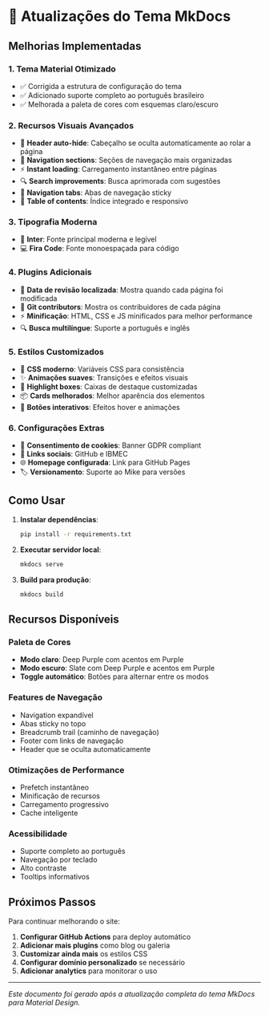 # 🎨 Atualizações do Tema MkDocs

## Melhorias Implementadas

### 1. **Tema Material Otimizado**
- ✅ Corrigida a estrutura de configuração do tema
- ✅ Adicionado suporte completo ao português brasileiro
- ✅ Melhorada a paleta de cores com esquemas claro/escuro

### 2. **Recursos Visuais Avançados**
- 🚀 **Header auto-hide**: Cabeçalho se oculta automaticamente ao rolar a página
- 📱 **Navigation sections**: Seções de navegação mais organizadas
- ⚡ **Instant loading**: Carregamento instantâneo entre páginas
- 🔍 **Search improvements**: Busca aprimorada com sugestões
- 📑 **Navigation tabs**: Abas de navegação sticky
- 🎯 **Table of contents**: Índice integrado e responsivo

### 3. **Tipografia Moderna**
- 📝 **Inter**: Fonte principal moderna e legível
- 💻 **Fira Code**: Fonte monoespaçada para código

### 4. **Plugins Adicionais**
- 📅 **Data de revisão localizada**: Mostra quando cada página foi modificada
- 👥 **Git contributors**: Mostra os contribuidores de cada página
- ⚡ **Minificação**: HTML, CSS e JS minificados para melhor performance
- 🔍 **Busca multilíngue**: Suporte a português e inglês

### 5. **Estilos Customizados**
- 🎨 **CSS moderno**: Variáveis CSS para consistência
- ✨ **Animações suaves**: Transições e efeitos visuais
- 🎯 **Highlight boxes**: Caixas de destaque customizadas
- 📦 **Cards melhorados**: Melhor aparência dos elementos
- 🚀 **Botões interativos**: Efeitos hover e animações

### 6. **Configurações Extras**
- 🍪 **Consentimento de cookies**: Banner GDPR compliant
- 🔗 **Links sociais**: GitHub e IBMEC
- 🌐 **Homepage configurada**: Link para GitHub Pages
- 🏷️ **Versionamento**: Suporte ao Mike para versões

## Como Usar

1. **Instalar dependências**:
   ```bash
   pip install -r requirements.txt
   ```

2. **Executar servidor local**:
   ```bash
   mkdocs serve
   ```

3. **Build para produção**:
   ```bash
   mkdocs build
   ```

## Recursos Disponíveis

### Paleta de Cores
- **Modo claro**: Deep Purple com acentos em Purple
- **Modo escuro**: Slate com Deep Purple e acentos em Purple
- **Toggle automático**: Botões para alternar entre os modos

### Features de Navegação
- Navigation expandível
- Abas sticky no topo
- Breadcrumb trail (caminho de navegação)
- Footer com links de navegação
- Header que se oculta automaticamente

### Otimizações de Performance
- Prefetch instantâneo
- Minificação de recursos
- Carregamento progressivo
- Cache inteligente

### Acessibilidade
- Suporte completo ao português
- Navegação por teclado
- Alto contraste
- Tooltips informativos

## Próximos Passos

Para continuar melhorando o site:

1. **Configurar GitHub Actions** para deploy automático
2. **Adicionar mais plugins** como blog ou galeria
3. **Customizar ainda mais** os estilos CSS
4. **Configurar domínio personalizado** se necessário
5. **Adicionar analytics** para monitorar o uso

---

*Este documento foi gerado após a atualização completa do tema MkDocs para Material Design.*